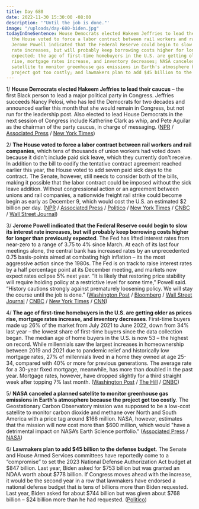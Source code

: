 ```yaml
---
title: Day 680
date: 2022-11-30 15:30:00 -08:00
description: '"Until the job is done."'
image: "/uploads/day-680-biden.jpg"
todayInOneSentence: House Democrats elected Hakeem Jeffries to lead their caucus;
  the House voted to force a labor contract between rail workers and rail companies;
  Jerome Powell indicated that the Federal Reserve could begin to slow its interest
  rate increases, but will probably keep borrowing costs higher for longer than previously
  expected; the age of first-time homebuyers in the U.S. are getting older as prices
  rise, mortgage rates increase, and inventory decreases; NASA canceled a planned
  satellite to monitor greenhouse gas emissions in Earth's atmosphere because the
  project got too costly; and lawmakers plan to add $45 billion to the defense budget.
---
```


1/ **House Democrats elected Hakeem Jeffries to lead their caucus** – the first Black person to lead a major political party in Congress. Jeffries succeeds Nancy Pelosi, who has led the Democrats for two decades and announced earlier this month that she would remain in Congress, but not run for the leadership post. Also elected to lead House Democrats in the next session of Congress include Katherine Clark as whip, and Pete Aguilar as the chairman of the party caucus, in charge of messaging. ([NPR](https://www.npr.org/2022/11/30/1139742011/jeffries-poised-to-make-history-as-first-black-person-to-lead-congressional-part) / [Associated Press](https://apnews.com/article/nancy-pelosi-hakeem-jeffries-congress-government-and-politics-e6dee438b2cfd776b70ff29495072ab5) / [New York Times](https://www.nytimes.com/2022/11/30/us/politics/house-democrats-hakeem-jeffries.html))

2/ **The House voted to force a labor contract between rail workers and rail companies**, which tens of thousands of union workers had voted down because it didn't include paid sick leave, which they currently don't receive. In addition to the bill to codify the tentative contract agreement reached earlier this year, the House voted to add seven paid sick days to the contract. The Senate, however, still needs to consider both of the bills, making it possible that the labor contract could be imposed without the sick leave addition. Without congressional action or an agreement between unions and rail companies, a nationwide freight rail strike could become begin as early as December 9, which would cost the U.S. an estimated $2 billion per day. ([NPR](https://www.npr.org/2022/11/30/1139876084/congress-house-railroad-strike-bill) / [Associated Press](https://apnews.com/article/business-economy-strikes-congress-government-and-politics-055609b54cfd5d21de0f42fccddff22b) / [Politico](https://www.politico.com/news/2022/11/30/house-votes-to-prevent-rail-strike-00071401) / [New York Times](https://www.nytimes.com/2022/11/30/us/politics/rail-workers-strike-house.html) / [CNBC](https://www.cnbc.com/2022/11/29/congressional-leaders-clear-the-way-for-a-bipartisan-bill-to-avert-a-railroad-strike-.html) / [Wall Street Journal](https://www.wsj.com/articles/house-to-vote-on-imposing-railroad-labor-deal-paid-sick-leave-measure-11669819941?mod=hp_lead_pos11))

3/ **Jerome Powell indicated that the Federal Reserve could begin to slow its interest rate increases, but will probably keep borrowing costs higher for longer than previously expected**. The Fed has lifted interest rates from near-zero to a range of 3.75 to 4% since March. At each of its last four meetings alone, the central bank has increased rates by an unprecedented 0.75 basis-points aimed at combating high inflation – its the most aggressive action since the 1980s. The Fed is on track to raise interest rates by a half percentage point at its December meeting, and markets now expect rates eclipse 5% next year. “It is likely that restoring price stability will require holding policy at a restrictive level for some time,” Powell said. “History cautions strongly against prematurely loosening policy. We will stay the course until the job is done.” ([Washington Post](https://www.washingtonpost.com/business/2022/11/30/fed-inflation-powell/) / [Bloomberg](https://www.bloomberg.com/news/articles/2022-11-30/powell-signals-downshift-likely-next-month-more-hikes-to-come?srnd=premium&sref=MIBMEEoj) / [Wall Street Journal](https://www.wsj.com/articles/jerome-powell-signals-fed-prepared-to-slow-rate-rise-pace-in-december-11669833043?mod=hp_lead_pos1) / [CNBC](https://www.cnbc.com/2022/11/30/fed-chair-jerome-powell-says-smaller-rate-hikes-could-come-in-december.html) / [New York Times](https://www.nytimes.com/2022/11/30/business/powell-fed-interest-rates-speech.html) / [CNN](https://www.cnn.com/2022/11/30/economy/jerome-powell-speech-economy/index.html))

4/ **The age of first-time homebuyers in the U.S. are getting older as prices rise, mortgage rates increase, and inventory decreases**. First-time buyers made up 26% of the market from July 2021 to June 2022, down from 34% last year – the lowest share of first-time buyers since the data collection began. The median age of home buyers in the U.S. is now 53 – the highest on record. While millennials saw the largest increases in homeownership between 2019 and 2021 due to pandemic relief and historically low mortgage rates, 27% of millennials lived in a home they owned at age 25-34, compared with 40% or more for previous generations. The average rate for a 30-year fixed mortgage, meanwhile, has more than doubled in the past year. Mortgage rates, however, have dropped slightly for a third straight week after topping 7% last month. ([Washington Post](https://www.washingtonpost.com/business/2022/11/30/housing-market-shuts-out-millennials/) / [The Hill](https://thehill.com/policy/finance/3717395-first-time-homebuyers-are-getting-older-as-prices-rise/) / [CNBC](https://www.cnbc.com/2022/11/30/mortgage-rates-fall-for-the-third-straight-week-but-demand-still-drops-further.html))

5/ **NASA canceled a planned satellite to monitor greenhouse gas emissions in Earth's atmosphere because the project got too costly**. The Geostationary Carbon Observatory mission was supposed to be a low-cost satellite to monitor carbon dioxide and methane over North and South America with a price tag around $166 million. NASA, however, estimates that the mission will now cost more than $600 million, which would "have a detrimental impact on NASA’s Earth Science portfolio." ([Associated Press](https://apnews.com/article/space-exploration-science-south-america-business-pollution-c3b6ea27eed442bbf9b57d310f7255c2) / [NASA](https://www.nasa.gov/press-release/nasa-to-cancel-geocarb-mission-expands-greenhouse-gas-portfolio))

6/ **Lawmakers plan to add $45 billion to the defense budget**. The Senate and House Armed Services committees have reportedly come to a “compromise” to set the 2023 National Defense Authorization Act budget at $847 billion. Last year, Biden asked for $753 billion but was granted an NDAA worth about $778 billion. If Congress moves ahead with the increase, it would be the second year in a row that lawmakers have endorsed a national defense budget that is tens of billions more than Biden requested. Last year, Biden asked for about $744 billion but was given about $768 billion – $24 billion more than he had requested. ([Politico](https://www.politico.com/news/2022/11/30/house-senate-negotiators-45b-biden-defense-budget-00071367))


